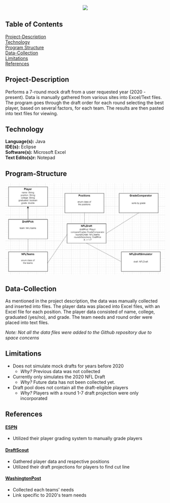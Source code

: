<p align="center">
  <img src="https://upload.wikimedia.org/wikipedia/commons/f/f6/NFL_logo.png" length="200" width="300">
</p>

## Table of Contents
[Project-Description](#Project-Description) <br>
[Technology](#Technology) <br>
[Program Structure](#Program-Structure) <br>
[Data-Collection](#Data-Collection) <br>
[Limitations](#Limitations) <br>
[References](#References) <br>

## Project-Description
Performs a 7-round mock draft from a user requested year (2020 - present). Data is 
manually gathered from various sites into Excel/Text files. The program goes through
the draft order for each round selecting the best player, based on several factors, 
for each team. The results are then pasted into text files for viewing. 

## Technology
**Language(s):** Java <br>
**IDE(s):** Eclipse <br>
**Software(s):** Microsoft Excel <br>
**Text Edito(s)r:** Notepad <br>

## Program-Structure
![Program Structure](/Images/NFLMockDraftSimulator_ProgramStructure.JPG)

## Data-Collection
As mentioned in the project description, the data was manually collected and inserted into 
files. The player data was placed into Excel files, with an Excel file for each position. 
The player data consisted of name, college, graduated (yes/no), and grade. The team needs
and round order were placed into text files. 

*Note: Not all the data files were added to the Github repository due to space concerns*

## Limitations
- Does not simulate mock drafts for years before 2020
  - *Why?* Previous data was not collected
- Currently only simulates the 2020 NFL Draft
  - *Why?* Future data has not been collected yet.
- Draft pool does not contain all the draft-eligible players
  - *Why?* Players with a round 1-7 draft projection were only incorporated

## References
#### [ESPN](https://www.espn.com/)
- Utilized their player grading system to manually grade players 
#### [DraftScout](https://draftscout.com/)
- Gathered player data and respective positions
- Utilized their draft projections for players to find cut line 
#### [WashingtonPost](https://www.washingtonpost.com/sports/2020/04/17/nfl-draft-needs-all-32-teams/)
- Collected each teams' needs
- Link specific to 2020's team needs
